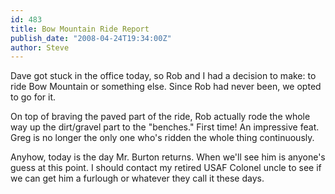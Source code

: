 ```yaml
---
id: 483
title: Bow Mountain Ride Report
publish_date: "2008-04-24T19:34:00Z"
author: Steve
---
```

Dave got stuck in the office today, so Rob and I had a decision to make: to ride Bow Mountain or something else. Since Rob had never been, we opted to go for it.

On top of braving the paved part of the ride, Rob actually rode the whole way up the dirt/gravel part to the "benches." First time! An impressive feat. Greg is no longer the only one who's ridden the whole thing continuously.

Anyhow, today is the day Mr. Burton returns. When we'll see him is anyone's guess at this point. I should contact my retired USAF Colonel uncle to see if we can get him a furlough or whatever they call it these days.
